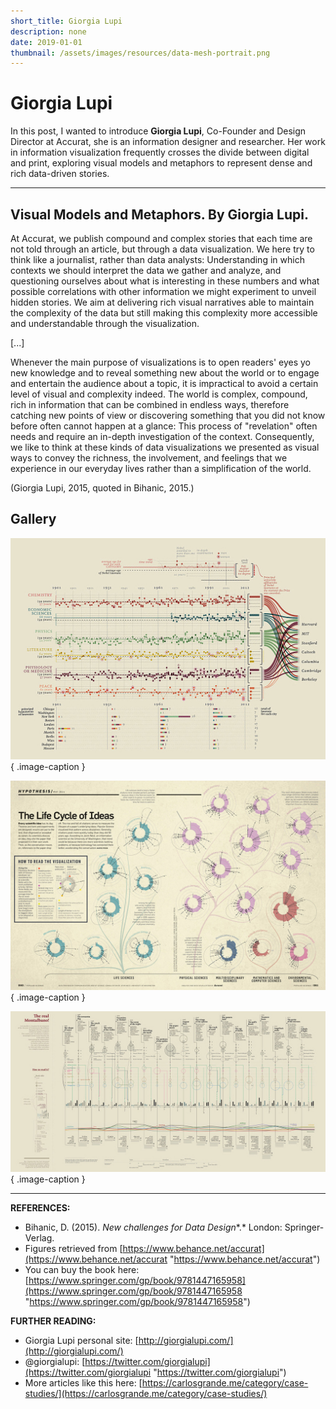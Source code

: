 ```yaml
---
short_title: Giorgia Lupi
description: none
date: 2019-01-01
thumbnail: /assets/images/resources/data-mesh-portrait.png
---
```


# Giorgia Lupi

In this post, I wanted to introduce **Giorgia Lupi**, Co-Founder and Design Director at Accurat, she is an information designer and researcher. Her work in information visualization frequently crosses the divide between digital and print, exploring visual models and metaphors to represent dense and rich data-driven stories.

---

## Visual Models and Metaphors. By Giorgia Lupi.

At Accurat, we publish compound and complex stories that each time are not told through an article, but through a data visualization. We here try to think like a journalist, rather than data analysts: Understanding in which contexts we should interpret the data we gather and analyze, and questioning ourselves about what is interesting in these numbers and what possible correlations with other information we might experiment to unveil hidden stories. We aim at delivering rich visual narratives able to maintain the complexity of the data but still making this complexity more accessible and understandable through the visualization.

[...]

Whenever the main purpose of visualizations is to open readers' eyes yo new knowledge and to reveal something new about the world or to engage and entertain the audience about a topic, it is impractical to avoid a certain level of visual and complexity indeed. The world is complex, compound, rich in information that can be combined in endless ways, therefore catching new points of view or discovering something that you did not know before often cannot happen at a glance: This process of "revelation" often needs and require an in-depth investigation of the context. Consequently, we like to think at these kinds of data visualizations we presented as visual ways to convey the richness, the involvement, and feelings that we experience in our everyday lives rather than a simplification of the world.

(Giorgia Lupi, 2015, quoted in Bihanic, 2015.)


## Gallery

<div class="gallery grid-2 effect-zoom" markdown>

![Novels and graduates](../../assets/images/references/lupi-novels-and-graduates.jpg){ .image-caption }

![The life cycle of ideas](../../assets/images/references/lupi-the-life-cycle-of-ideas.jpg){ .image-caption }

![The real Montalbano](../../assets/images/references/lupi-the-real-montalbano.jpg){ .image-caption }

</div>

---

**REFERENCES:**

- Bihanic, D. (2015). *New challenges for Data Design**.* London: Springer-Verlag.
- Figures retrieved from [https://www.behance.net/accurat](https://www.behance.net/accurat "https://www.behance.net/accurat")
- You can buy the book here: [https://www.springer.com/gp/book/9781447165958](https://www.springer.com/gp/book/9781447165958 "https://www.springer.com/gp/book/9781447165958")

**FURTHER READING:**

- Giorgia Lupi personal site: [http://giorgialupi.com/](http://giorgialupi.com/)
- @giorgialupi: [https://twitter.com/giorgialupi](https://twitter.com/giorgialupi "https://twitter.com/giorgialupi")
- More articles like this here: [https://carlosgrande.me/category/case-studies/](https://carlosgrande.me/category/case-studies/)